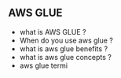 ## AWS GLUE
- what is AWS GLUE ?
- When do you use aws glue  ?
- what is aws glue benefits ?
- what is aws glue concepts ?
- aws glue termi